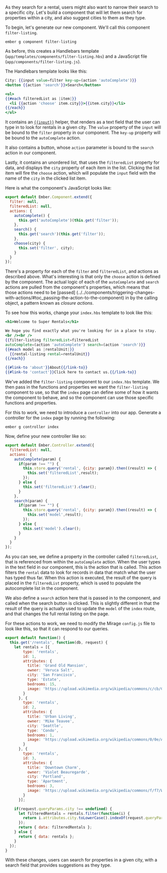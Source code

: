 As they search for a rental, users might also want to narrow their search
 to a specific city. Let's build a component that will let them search for
  properties within a city, and also suggest cities to them as they type.

To begin, let's generate our new component. We'll call this component 
`filter-listing`.

```shell
ember g component filter-listing
```
As before, this creates a Handlebars template 
(`app/templates/components/filter-listing.hbs`) and a JavaScript file 
(`app/components/filter-listing.js`).

The Handlebars template looks like this:

```app/templates/components/filter-listing.hbs
City: {{input value=filter key-up=(action 'autoComplete')}} 
<button {{action 'search'}}>Search</button>

<ul>
{{#each filteredList as |item|}}
  <li {{action 'choose' item.city}}>{{item.city}}</li>
{{/each}}
</ul>
```
It contains an [`{{input}}`](../../templates/input-helpers) helper, that 
renders as a text field that the user can type in to look for rentals 
in a given city. The `value` property of the `input` will be bound to the 
`filter` property in our component. The `key-up` property will be bound 
to the `autoComplete` action.

It also contains a button, whose `action` parameter is bound to the 
`search` action in our component.

Lastly, it contains an unordered list, that uses the `filteredList` 
property for data, and displays the `city` property of each item in the 
list. Clicking the list item will fire the `choose` action, which will 
populate the `input` field with the name of the `city` in the clicked list
 item.

Here is what the component's JavaScript looks like:

```app/components/filter-listing.js
export default Ember.Component.extend({
  filter: null,
  filteredList: null,
  actions: {
    autoComplete() {
      this.get('autoComplete')(this.get('filter'));
    },
    search() {
      this.get('search')(this.get('filter'));
    },
    choose(city) {
      this.set('filter', city);
    }
  }
});

```
There's a property for each of the `filter` and `filteredList`, and 
actions as described above. What's interesting is that only the `choose` 
action is defined by the component. The actual logic of each of the 
`autoComplete` and `search` actions are pulled from the component's 
properties, which  means that those actions need to be [passed]
 (../../components/triggering-changes-with-actions/#toc_passing-the-action-to-the-component) 
 in by the calling object, a pattern known as _closure actions_.

To see how this works, change your `index.hbs` template to look like this:

```app/templates/index.hbs
<h1>Welcome to Super Rentals</h1>

We hope you find exactly what you're looking for in a place to stay.
<br /><br />
{{filter-listing filteredList=filteredList 
autoComplete=(action 'autoComplete') search=(action 'search')}}
{{#each model as |rentalUnit|}}
  {{rental-listing rental=rentalUnit}}
{{/each}}

{{#link-to 'about'}}About{{/link-to}}
{{#link-to 'contact'}}Click here to contact us.{{/link-to}}
```
We've added the `filter-listing` component to our `index.hbs` template. We 
then pass in the functions and properties we want the `filter-listing` 
component to use, so that the `index` page can define some of how it wants 
the component to behave, and so the component can use those specific 
functions and properties.

For this to work, we need to introduce a `controller` into our app. 
Generate a controller for the `index` page by running the following:

```shell
ember g controller index
```

Now, define your new controller like so:

```app/controllers/index.js
export default Ember.Controller.extend({
  filteredList: null,
  actions: {
    autoComplete(param) {
      if(param !== "") {
        this.store.query('rental', {city: param}).then((result) => {
          this.set('filteredList',result);
        });
      } else {
        this.set('filteredList').clear();
      }
    },
    search(param) {
      if(param !== "") {
        this.store.query('rental', {city: param}).then((result) => {
          this.set('model',result);
        });
      } else {
        this.set('model').clear();
      }
    }
  }
});
```

As you can see, we define a property in the controller called 
`filteredList`, that is referenced from within the `autoComplete` action.
 When the user types in the text field in our component, this is the 
 action that is called. This action filters the `rental` data to look for 
 records in data that match what the user has typed thus far. When this 
 action is executed, the result of the query is placed in the 
 `filteredList` property, which is used to populate the autocomplete list 
 in the component.

We also define a `search` action here that is passed in to the component,
 and called when the search button is clicked. This is slightly different
  in that the result of the query is actually used to update the `model` 
  of the `index` route, and that changes the full rental listing on the 
  page.

For these actions to work, we need to modify the Mirage `config.js` file 
to look like this, so that it can respond to our queries.

```app/mirage/config.js
export default function() {
  this.get('/rentals', function(db, request) {
    let rentals = [{
        type: 'rentals',
        id: 1,
        attributes: {
          title: 'Grand Old Mansion',
          owner: 'Veruca Salt',
          city: 'San Francisco',
          type: 'Estate',
          bedrooms: 15,
          image: 'https://upload.wikimedia.org/wikipedia/commons/c/cb/Crane_estate_(5).jpg'
        }
      }, {
        type: 'rentals',
        id: 2,
        attributes: {
          title: 'Urban Living',
          owner: 'Mike Teavee',
          city: 'Seattle',
          type: 'Condo',
          bedrooms: 1,
          image: 'https://upload.wikimedia.org/wikipedia/commons/0/0e/Alfonso_13_Highrise_Tegucigalpa.jpg'
        }
      }, {
        type: 'rentals',
        id: 3,
        attributes: {
          title: 'Downtown Charm',
          owner: 'Violet Beauregarde',
          city: 'Portland',
          type: 'Apartment',
          bedrooms: 3,
          image: 'https://upload.wikimedia.org/wikipedia/commons/f/f7/Wheeldon_Apartment_Building_-_Portland_Oregon.jpg'
        }
      }];

    if(request.queryParams.city !== undefined) {
      let filteredRentals = rentals.filter(function(i) {
        return i.attributes.city.toLowerCase().indexOf(request.queryParams.city.toLowerCase()) !== -1;
      });
      return { data: filteredRentals };
    } else {
      return { data: rentals };
    }
  });
}
```

With these changes, users can search for properties in a given city, with
 a search field that provides suggestions as they type.


